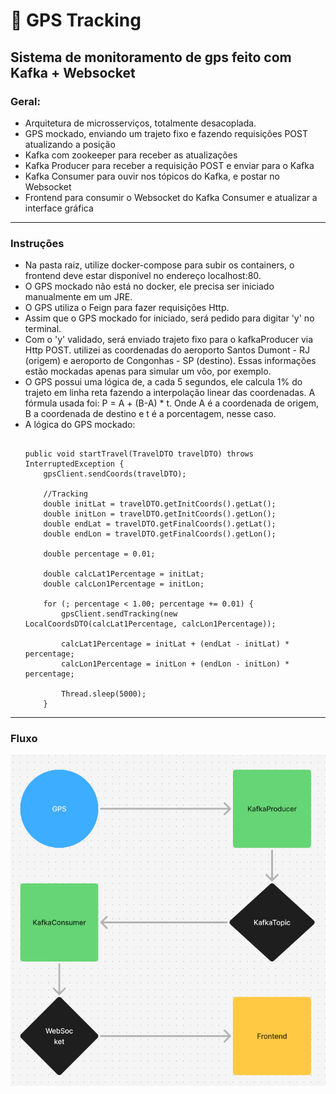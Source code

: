 
# 📌 GPS Tracking 

## Sistema de monitoramento de gps feito com Kafka + Websocket

### Geral:
* Arquitetura de microsserviços, totalmente desacoplada.
* GPS mockado, enviando um trajeto fixo e fazendo requisições POST atualizando a posição
* Kafka com zookeeper para receber as atualizações
* Kafka Producer para receber a requisição POST e enviar para o Kafka
* Kafka Consumer para ouvir nos tópicos do Kafka, e postar no Websocket
* Frontend para consumir o Websocket do Kafka Consumer e atualizar a interface gráfica
---

### Instruções
* Na pasta raiz, utilize docker-compose para subir os containers, o frontend deve estar disponível no endereço localhost:80.
* O GPS mockado não está no docker, ele precisa ser iniciado manualmente em um JRE.
* O GPS utiliza o Feign para fazer requisições Http.
* Assim que o GPS mockado for iniciado, será pedido para digitar 'y' no terminal.
* Com o 'y' validado, será enviado trajeto fixo para o kafkaProducer via Http POST. utilizei as coordenadas do aeroporto Santos Dumont - RJ (origem) e aeroporto de Congonhas - SP (destino). Essas informações estão mockadas apenas para simular um vôo, por exemplo.
* O GPS possui uma lógica de, a cada 5 segundos, ele calcula 1% do trajeto em linha reta fazendo a interpolação linear das coordenadas. A fórmula usada foi: P = A + (B-A) * t. Onde A é a coordenada de origem, B a coordenada de destino e t é a porcentagem, nesse caso.
* A lógica do GPS mockado:
    ```
    
    public void startTravel(TravelDTO travelDTO) throws InterruptedException {
        gpsClient.sendCoords(travelDTO);

        //Tracking
        double initLat = travelDTO.getInitCoords().getLat();
        double initLon = travelDTO.getInitCoords().getLon();
        double endLat = travelDTO.getFinalCoords().getLat();
        double endLon = travelDTO.getFinalCoords().getLon();

        double percentage = 0.01;

        double calcLat1Percentage = initLat;
        double calcLon1Percentage = initLon;

        for (; percentage < 1.00; percentage += 0.01) {
            gpsClient.sendTracking(new LocalCoordsDTO(calcLat1Percentage, calcLon1Percentage));

            calcLat1Percentage = initLat + (endLat - initLat) * percentage;
            calcLon1Percentage = initLon + (endLon - initLon) * percentage;

            Thread.sleep(5000);
        }
    ```
---
### Fluxo
!["Fluxo do sistema"](./gpsFlow.png)
